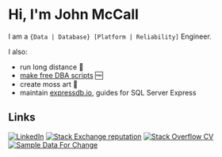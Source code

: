 # Hi, I'm John McCall

I am a `{Data | Database} [Platform | Reliability]` Engineer.

I also:

* run long distance :runner:
* [make free DBA scripts](https://github.com/LowlyDBA/dba-multitool) :free:
* create moss art :deciduous_tree:
* maintain [expressdb.io][expdb], guides for SQL Server Express

## Links

[![LinkedIn](https://img.shields.io/badge/LinkedIn--_.svg?style=social&logo=linkedin)][linkedin]
[![Stack Exchange reputation](https://img.shields.io/stackexchange/dba/r/45616?label=DBA%20StackExchange&logo=stackexchange&style=social)][dba.se]
[![Stack Overflow CV](https://img.shields.io/badge/StackOverflow%20CV--grey?style=social&logo=stack-overflow)][se.dev]
[![Sample Data For Change](https://img.shields.io/badge/Sample%20Data%20For%20Change%20%E2%9D%A4--red?style=social)][sdfc]

[sdfc]: https://sampledataforchange.github.io/
[dba.se]: https://dba.stackexchange.com/users/45616/lowlydba/
[linkedin]: https://www.linkedin.com/in/johnhmccall/
[se.dev]: https://stackoverflow.com/users/story/4406684
[expdb]: https://expressdb.io 
